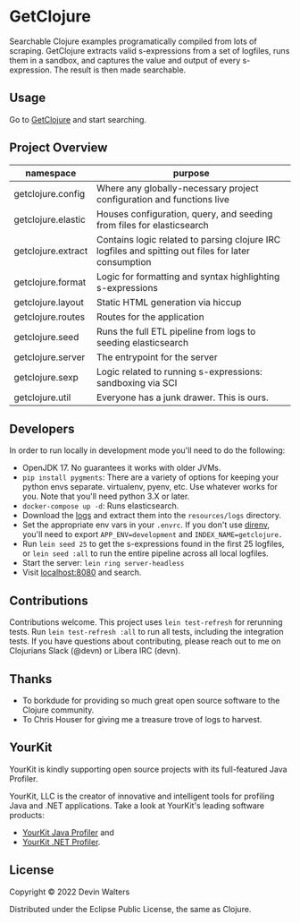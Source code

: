 # GetClojure

Searchable Clojure examples programatically compiled from lots of scraping.
GetClojure extracts valid s-expressions from a set of logfiles, runs them in a
sandbox, and captures the value and output of every s-expression. The result is
then made searchable.

## Usage

Go to [GetClojure](http://getclojure.org) and start searching.

## Project Overview

| namespace | purpose |
|--|--|
| getclojure.config | Where any globally-necessary project configuration and functions live |
| getclojure.elastic | Houses configuration, query, and seeding from files for elasticsearch |
| getclojure.extract | Contains logic related to parsing clojure IRC logfiles and spitting out files for later consumption |
| getclojure.format | Logic for formatting and syntax highlighting s-expressions |
| getclojure.layout | Static HTML generation via hiccup |
| getclojure.routes | Routes for the application |
| getclojure.seed | Runs the full ETL pipeline from logs to seeding elasticsearch |
| getclojure.server | The entrypoint for the server |
| getclojure.sexp | Logic related to running s-expressions: sandboxing via SCI |
| getclojure.util | Everyone has a junk drawer. This is ours. |

## Developers

In order to run locally in development mode you'll need to do the following:

* OpenJDK 17. No guarantees it works with older JVMs.
* `pip install pygments`: There are a variety of options for keeping your python envs separate. virtualenv, pyenv, etc. Use whatever works for you. Note that you'll need python 3.X or later.
* `docker-compose up -d`: Runs elasticsearch.
* Download the [logs](https://www.dropbox.com/s/19yy3zn5nh8a1gr/clojure-irc-logs.tar.gz?dl=0) and extract them into the `resources/logs` directory.
* Set the appropriate env vars in your `.envrc`. If you don't use [direnv](https://direnv.net/), you'll need to export `APP_ENV=development` and `INDEX_NAME=getclojure.`
* Run `lein seed 25` to get the s-expressions found in the first 25 logfiles, or `lein seed :all` to run the entire pipeline across all local logfiles.
* Start the server: `lein ring server-headless`
* Visit [localhost:8080](http://localhost:8080) and search.

## Contributions

Contributions welcome. This project uses `lein test-refresh` for rerunning
tests. Run `lein test-refresh :all` to run all tests, including the integration
tests. If you have questions about contributing, please reach out to me on
Clojurians Slack (@devn) or Libera IRC (devn).

## Thanks

* To borkdude for providing so much great open source software to the Clojure community.
* To Chris Houser for giving me a treasure trove of logs to harvest.

## YourKit

YourKit is kindly supporting open source projects with its full-featured Java
Profiler.

YourKit, LLC is the creator of innovative and intelligent tools for profiling
Java and .NET applications. Take a look at YourKit's leading software products:

* <a href="http://www.yourkit.com/java/profiler/index.jsp">YourKit Java Profiler</a> and
* <a href="http://www.yourkit.com/.net/profiler/index.jsp">YourKit .NET Profiler</a>.

## License

Copyright © 2022 Devin Walters

Distributed under the Eclipse Public License, the same as Clojure.
